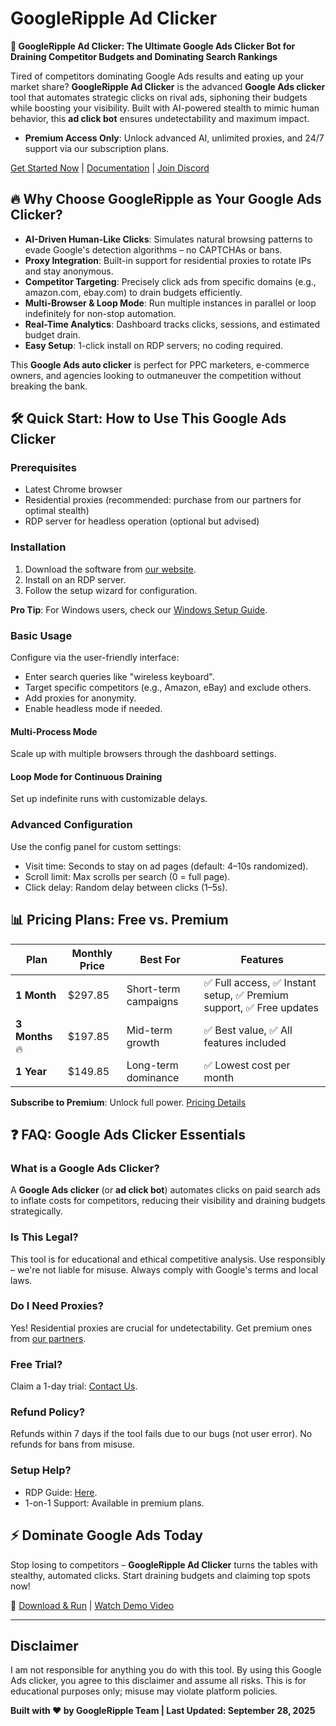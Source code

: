 # GoogleRipple Ad Clicker

**🚀 GoogleRipple Ad Clicker: The Ultimate Google Ads Clicker Bot for Draining Competitor Budgets and Dominating Search Rankings**

Tired of competitors dominating Google Ads results and eating up your market share? **GoogleRipple Ad Clicker** is the advanced **Google Ads clicker** tool that automates strategic clicks on rival ads, siphoning their budgets while boosting your visibility. Built with AI-powered stealth to mimic human behavior, this **ad click bot** ensures undetectability and maximum impact.

- **Premium Access Only**: Unlock advanced AI, unlimited proxies, and 24/7 support via our subscription plans.

[Get Started Now](https://googleripple.com/) | [Documentation](https://googleripple.com/docs) | [Join Discord](https://discord.gg/googleripple)

## 🔥 Why Choose GoogleRipple as Your Google Ads Clicker?

- **AI-Driven Human-Like Clicks**: Simulates natural browsing patterns to evade Google's detection algorithms – no CAPTCHAs or bans.
- **Proxy Integration**: Built-in support for residential proxies to rotate IPs and stay anonymous.
- **Competitor Targeting**: Precisely click ads from specific domains (e.g., amazon.com, ebay.com) to drain budgets efficiently.
- **Multi-Browser & Loop Mode**: Run multiple instances in parallel or loop indefinitely for non-stop automation.
- **Real-Time Analytics**: Dashboard tracks clicks, sessions, and estimated budget drain.
- **Easy Setup**: 1-click install on RDP servers; no coding required.

This **Google Ads auto clicker** is perfect for PPC marketers, e-commerce owners, and agencies looking to outmaneuver the competition without breaking the bank.

## 🛠 Quick Start: How to Use This Google Ads Clicker

### Prerequisites
- Latest Chrome browser
- Residential proxies (recommended: purchase from our partners for optimal stealth)
- RDP server for headless operation (optional but advised)

### Installation
1. Download the software from [our website](https://googleripple.com/download).
2. Install on an RDP server.
3. Follow the setup wizard for configuration.

**Pro Tip**: For Windows users, check our [Windows Setup Guide](https://googleripple.com/docs/windows-setup).

### Basic Usage
Configure via the user-friendly interface:
- Enter search queries like "wireless keyboard".
- Target specific competitors (e.g., Amazon, eBay) and exclude others.
- Add proxies for anonymity.
- Enable headless mode if needed.

#### Multi-Process Mode
Scale up with multiple browsers through the dashboard settings.

#### Loop Mode for Continuous Draining
Set up indefinite runs with customizable delays.

### Advanced Configuration
Use the config panel for custom settings:
- Visit time: Seconds to stay on ad pages (default: 4–10s randomized).
- Scroll limit: Max scrolls per search (0 = full page).
- Click delay: Random delay between clicks (1–5s).

## 📊 Pricing Plans: Free vs. Premium

| Plan | Monthly Price | Best For | Features |
|------|-------------|----------|----------|
| **1 Month** | $297.85 | Short-term campaigns | ✅ Full access, ✅ Instant setup, ✅ Premium support, ✅ Free updates |
| **3 Months** 🔥 | $197.85 | Mid-term growth | ✅ Best value, ✅ All features included |
| **1 Year** | $149.85 | Long-term dominance | ✅ Lowest cost per month |

**Subscribe to Premium**: Unlock full power. [Pricing Details](https://googleripple.com/pricing)

## ❓ FAQ: Google Ads Clicker Essentials

### What is a Google Ads Clicker?
A **Google Ads clicker** (or **ad click bot**) automates clicks on paid search ads to inflate costs for competitors, reducing their visibility and draining budgets strategically.

### Is This Legal?
This tool is for educational and ethical competitive analysis. Use responsibly – we're not liable for misuse. Always comply with Google's terms and local laws.

### Do I Need Proxies?
Yes! Residential proxies are crucial for undetectability. Get premium ones from [our partners](https://googleripple.com/proxies).

### Free Trial?
Claim a 1-day trial: [Contact Us](https://googleripple.com/trial).

### Refund Policy?
Refunds within 7 days if the tool fails due to our bugs (not user error). No refunds for bans from misuse.

### Setup Help?
- RDP Guide: [Here](https://googleripple.com/docs/rdp-setup).
- 1-on-1 Support: Available in premium plans.

## ⚡ Dominate Google Ads Today
Stop losing to competitors – **GoogleRipple Ad Clicker** turns the tables with stealthy, automated clicks. Start draining budgets and claiming top spots now!

🚀 [Download & Run](https://googleripple.com/download) | [Watch Demo Video](https://youtu.be/demo)

---

## Disclaimer
I am not responsible for anything you do with this tool. By using this Google Ads clicker, you agree to this disclaimer and assume all risks. This is for educational purposes only; misuse may violate platform policies.

**Built with ❤️ by GoogleRipple Team | Last Updated: September 28, 2025**
